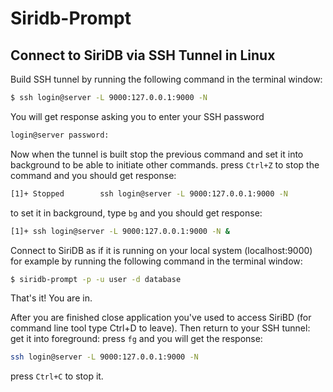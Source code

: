 # Siridb-Prompt


## Connect to SiriDB via SSH Tunnel in Linux


Build SSH tunnel by running the following command in the terminal window:
```bash
$ ssh login@server -L 9000:127.0.0.1:9000 -N
```

You will get response asking you to enter your SSH password
```bash
login@server password:
```

Now when the tunnel is built stop the previous command and set it into background to be able to initiate other commands.
press `Ctrl+Z` to stop the command and you should get response:
```bash
[1]+ Stopped        ssh login@server -L 9000:127.0.0.1:9000 -N
```
to set it in background, type `bg` and you should get response:
```bash
[1]+ ssh login@server -L 9000:127.0.0.1:9000 -N &
```
Connect to SiriDB as if it is running on your local system (localhost:9000) for example by running the following command in the terminal window:
```bash
$ siridb-prompt -p -u user -d database
```
That's it! You are in.

After you are finished close application you've used to access SiriBD (for command line tool type Ctrl+D to leave).
Then return to your SSH tunnel:
get it into foreground: press `fg` and you will get the response:  
```bash
ssh login@server -L 9000:127.0.0.1:9000 -N
```
press `Ctrl+C` to stop it.
